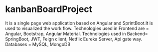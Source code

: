 # kanbanBoardProject
It is a single page web application based on Angular and SprintBoot.It is used to visualized the work flow.
Technologies used in Frontend are = Angular, Bootstrap, Angular Material.
Technologies used in Backend= SpringBoot, JWT, Feign client, Netflix Eureka Server, Api gate way.
Databases = MySQL, MongoDB  
